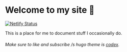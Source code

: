 # Welcome to my site 🌲
[![Netlify Status](https://api.netlify.com/api/v1/badges/0410fb2f-b57d-493d-9020-e330544e9e80/deploy-status)](https://app.netlify.com/sites/cocky-franklin-47639d/deploys)

This is a place for me to document stuff I occasionally do.

###### Make sure to like and subscribe /s hugo theme is [codex](https://github.com/jakewies/hugo-theme-codex).
